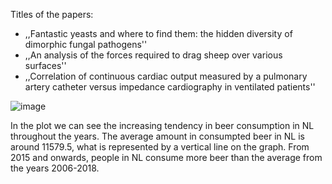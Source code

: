 Titles of the papers:
* ,,Fantastic yeasts and where to find them: the hidden diversity of dimorphic fungal pathogens'' 
* ,,An analysis of the forces required to drag sheep over various surfaces'' 
* ,,Correlation of continuous cardiac output measured by a pulmonary artery catheter versus impedance cardiography in ventilated patients''

![image](https://user-images.githubusercontent.com/71082891/92758154-b709cd80-f38e-11ea-9622-d25a9a78f866.png)

In the plot we can see the increasing tendency in beer consumption in NL throughout the years. The average amount in consumpted beer in NL is around 11579.5, 
what is represented by a vertical line on the graph. From 2015 and onwards, people in NL consume more beer than the average from the years 2006-2018. 
